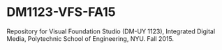 # DM1123-VFS-FA15
Repository for Visual Foundation Studio (DM-UY 1123), Integrated Digital Media, Polytechnic School of Engineering, NYU. Fall 2015.
